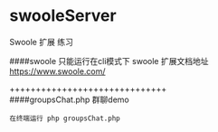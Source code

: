 # swooleServer
Swoole 扩展 练习  

####swoole 只能运行在cli模式下 
swoole   扩展文档地址 https://www.swoole.com/

++++++++++++++++++++++++++++++  
####groupsChat.php  群聊demo

    在终端运行 php groupsChat.php

  
